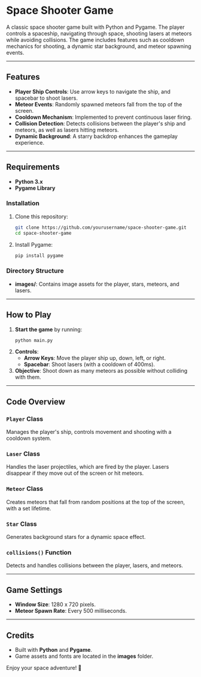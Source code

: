 # Space Shooter Game

A classic space shooter game built with Python and Pygame. The player controls a spaceship, navigating through space, shooting lasers at meteors while avoiding collisions. The game includes features such as cooldown mechanics for shooting, a dynamic star background, and meteor spawning events.

---

## Features
- **Player Ship Controls**: Use arrow keys to navigate the ship, and spacebar to shoot lasers.
- **Meteor Events**: Randomly spawned meteors fall from the top of the screen.
- **Cooldown Mechanism**: Implemented to prevent continuous laser firing.
- **Collision Detection**: Detects collisions between the player's ship and meteors, as well as lasers hitting meteors.
- **Dynamic Background**: A starry backdrop enhances the gameplay experience.

---

## Requirements
- **Python 3.x**
- **Pygame Library**

### Installation
1. Clone this repository:
    ```bash
    git clone https://github.com/yourusername/space-shooter-game.git
    cd space-shooter-game
    ```
2. Install Pygame:
    ```bash
    pip install pygame
    ```

### Directory Structure
- **images/**: Contains image assets for the player, stars, meteors, and lasers.

---

## How to Play
1. **Start the game** by running:
    ```bash
    python main.py
    ```
2. **Controls**:
   - **Arrow Keys**: Move the player ship up, down, left, or right.
   - **Spacebar**: Shoot lasers (with a cooldown of 400ms).
3. **Objective**: Shoot down as many meteors as possible without colliding with them.

---

## Code Overview

### `Player` Class
Manages the player's ship, controls movement and shooting with a cooldown system.

### `Laser` Class
Handles the laser projectiles, which are fired by the player. Lasers disappear if they move out of the screen or hit meteors.

### `Meteor` Class
Creates meteors that fall from random positions at the top of the screen, with a set lifetime.

### `Star` Class
Generates background stars for a dynamic space effect.

### `collisions()` Function
Detects and handles collisions between the player, lasers, and meteors.

---

## Game Settings
- **Window Size**: 1280 x 720 pixels.
- **Meteor Spawn Rate**: Every 500 milliseconds.

---

## Credits
- Built with **Python** and **Pygame**.
- Game assets and fonts are located in the **images** folder. 


Enjoy your space adventure! 🚀
